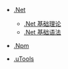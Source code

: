 <!-- docs/_sidebar.md -->

<!-- 侧边栏 -->

- [.Net](/Net/README '.Net')

  - [.Net 基础理论](/Net/基础理论 '.Net 基础理论')
  - [.Net 基础语法](/Net/基础语法 '.基础语法')

- [.Npm](/Npm/README 'Npm')
- [.uTools](/Npm/uTools 'uTools')
